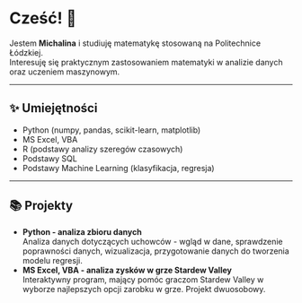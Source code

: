 # Cześć! 👋

Jestem **Michalina** i studiuję matematykę stosowaną na Politechnice Łódzkiej.  
Interesuję się praktycznym zastosowaniem matematyki w analizie danych oraz uczeniem maszynowym.

---

## ✨ Umiejętności

- Python (numpy, pandas, scikit-learn, matplotlib)
- MS Excel, VBA
- R (podstawy analizy szeregów czasowych)
- Podstawy SQL
- Podstawy Machine Learning (klasyfikacja, regresja)

---

## 📚 Projekty

- **Python - analiza zbioru danych** <br>
 Analiza danych dotyczących uchowców - wgląd w dane, sprawdzenie poprawności danych, wizualizacja, przygotowanie danych do tworzenia modelu regresji.  
- **MS Excel, VBA - analiza zysków w grze Stardew Valley** <br>
Interaktywny program, mający pomóc graczom Stardew Valley w wyborze najlepszych opcji zarobku w grze. Projekt dwuosobowy.
